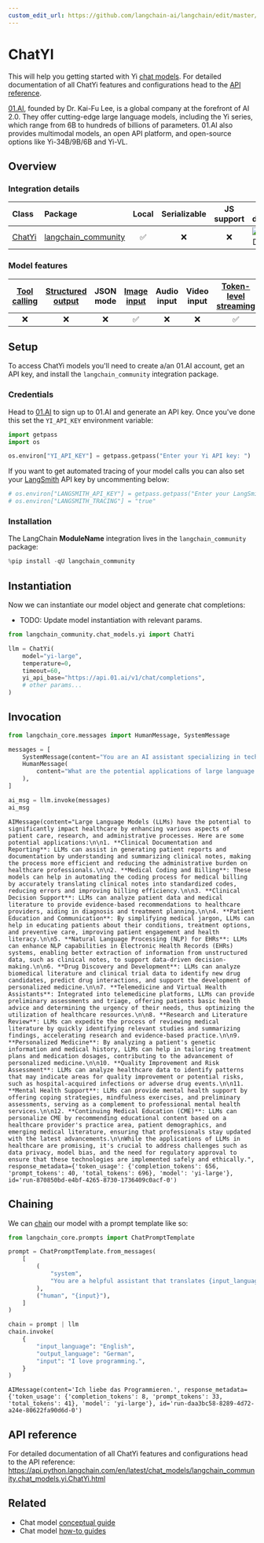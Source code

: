 ```yaml
---
custom_edit_url: https://github.com/langchain-ai/langchain/edit/master/docs/docs/integrations/chat/yi.ipynb
---
```

# ChatYI

This will help you getting started with Yi [chat models](/docs/concepts/#chat-models). For detailed documentation of all ChatYi features and configurations head to the [API reference](https://api.python.langchain.com/en/latest/chat_models/lanchain_community.chat_models.yi.ChatYi.html).

[01.AI](https://www.lingyiwanwu.com/en), founded by Dr. Kai-Fu Lee, is a global company at the forefront of AI 2.0. They offer cutting-edge large language models, including the Yi series, which range from 6B to hundreds of billions of parameters. 01.AI also provides multimodal models, an open API platform, and open-source options like Yi-34B/9B/6B and Yi-VL.

## Overview
### Integration details


| Class | Package | Local | Serializable | JS support | Package downloads | Package latest |
| :--- | :--- | :---: | :---: |  :---: | :---: | :---: |
| [ChatYi](https://api.python.langchain.com/en/latest/chat_models/lanchain_community.chat_models.yi.ChatYi.html) | [langchain_community](https://api.python.langchain.com/en/latest/community_api_reference.html) | ✅ | ❌ | ❌ | ![PyPI - Downloads](https://img.shields.io/pypi/dm/langchain_community?style=flat-square&label=%20) | ![PyPI - Version](https://img.shields.io/pypi/v/langchain_community?style=flat-square&label=%20) |

### Model features
| [Tool calling](/docs/how_to/tool_calling) | [Structured output](/docs/how_to/structured_output/) | JSON mode | [Image input](/docs/how_to/multimodal_inputs/) | Audio input | Video input | [Token-level streaming](/docs/how_to/chat_streaming/) | Native async | [Token usage](/docs/how_to/chat_token_usage_tracking/) | [Logprobs](/docs/how_to/logprobs/) |
| :---: | :---: | :---: | :---: |  :---: | :---: | :---: | :---: | :---: | :---: |
| ❌ | ❌ | ❌ | ✅ | ❌ | ❌ | ✅ | ❌ | ✅ | ❌ | 

## Setup

To access ChatYi models you'll need to create a/an 01.AI account, get an API key, and install the `langchain_community` integration package.

### Credentials

Head to [01.AI](https://platform.01.ai) to sign up to 01.AI and generate an API key. Once you've done this set the `YI_API_KEY` environment variable:


```python
import getpass
import os

os.environ["YI_API_KEY"] = getpass.getpass("Enter your Yi API key: ")
```

If you want to get automated tracing of your model calls you can also set your [LangSmith](https://docs.smith.langchain.com/) API key by uncommenting below:


```python
# os.environ["LANGSMITH_API_KEY"] = getpass.getpass("Enter your LangSmith API key: ")
# os.environ["LANGSMITH_TRACING"] = "true"
```

### Installation

The LangChain __ModuleName__ integration lives in the `langchain_community` package:


```python
%pip install -qU langchain_community
```

## Instantiation

Now we can instantiate our model object and generate chat completions:

- TODO: Update model instantiation with relevant params.


```python
from langchain_community.chat_models.yi import ChatYi

llm = ChatYi(
    model="yi-large",
    temperature=0,
    timeout=60,
    yi_api_base="https://api.01.ai/v1/chat/completions",
    # other params...
)
```

## Invocation



```python
from langchain_core.messages import HumanMessage, SystemMessage

messages = [
    SystemMessage(content="You are an AI assistant specializing in technology trends."),
    HumanMessage(
        content="What are the potential applications of large language models in healthcare?"
    ),
]

ai_msg = llm.invoke(messages)
ai_msg
```



```output
AIMessage(content="Large Language Models (LLMs) have the potential to significantly impact healthcare by enhancing various aspects of patient care, research, and administrative processes. Here are some potential applications:\n\n1. **Clinical Documentation and Reporting**: LLMs can assist in generating patient reports and documentation by understanding and summarizing clinical notes, making the process more efficient and reducing the administrative burden on healthcare professionals.\n\n2. **Medical Coding and Billing**: These models can help in automating the coding process for medical billing by accurately translating clinical notes into standardized codes, reducing errors and improving billing efficiency.\n\n3. **Clinical Decision Support**: LLMs can analyze patient data and medical literature to provide evidence-based recommendations to healthcare providers, aiding in diagnosis and treatment planning.\n\n4. **Patient Education and Communication**: By simplifying medical jargon, LLMs can help in educating patients about their conditions, treatment options, and preventive care, improving patient engagement and health literacy.\n\n5. **Natural Language Processing (NLP) for EHRs**: LLMs can enhance NLP capabilities in Electronic Health Records (EHRs) systems, enabling better extraction of information from unstructured data, such as clinical notes, to support data-driven decision-making.\n\n6. **Drug Discovery and Development**: LLMs can analyze biomedical literature and clinical trial data to identify new drug candidates, predict drug interactions, and support the development of personalized medicine.\n\n7. **Telemedicine and Virtual Health Assistants**: Integrated into telemedicine platforms, LLMs can provide preliminary assessments and triage, offering patients basic health advice and determining the urgency of their needs, thus optimizing the utilization of healthcare resources.\n\n8. **Research and Literature Review**: LLMs can expedite the process of reviewing medical literature by quickly identifying relevant studies and summarizing findings, accelerating research and evidence-based practice.\n\n9. **Personalized Medicine**: By analyzing a patient's genetic information and medical history, LLMs can help in tailoring treatment plans and medication dosages, contributing to the advancement of personalized medicine.\n\n10. **Quality Improvement and Risk Assessment**: LLMs can analyze healthcare data to identify patterns that may indicate areas for quality improvement or potential risks, such as hospital-acquired infections or adverse drug events.\n\n11. **Mental Health Support**: LLMs can provide mental health support by offering coping strategies, mindfulness exercises, and preliminary assessments, serving as a complement to professional mental health services.\n\n12. **Continuing Medical Education (CME)**: LLMs can personalize CME by recommending educational content based on a healthcare provider's practice area, patient demographics, and emerging medical literature, ensuring that professionals stay updated with the latest advancements.\n\nWhile the applications of LLMs in healthcare are promising, it's crucial to address challenges such as data privacy, model bias, and the need for regulatory approval to ensure that these technologies are implemented safely and ethically.", response_metadata={'token_usage': {'completion_tokens': 656, 'prompt_tokens': 40, 'total_tokens': 696}, 'model': 'yi-large'}, id='run-870850bd-e4bf-4265-8730-1736409c0acf-0')
```


## Chaining

We can [chain](/docs/how_to/sequence/) our model with a prompt template like so:


```python
from langchain_core.prompts import ChatPromptTemplate

prompt = ChatPromptTemplate.from_messages(
    [
        (
            "system",
            "You are a helpful assistant that translates {input_language} to {output_language}.",
        ),
        ("human", "{input}"),
    ]
)

chain = prompt | llm
chain.invoke(
    {
        "input_language": "English",
        "output_language": "German",
        "input": "I love programming.",
    }
)
```



```output
AIMessage(content='Ich liebe das Programmieren.', response_metadata={'token_usage': {'completion_tokens': 8, 'prompt_tokens': 33, 'total_tokens': 41}, 'model': 'yi-large'}, id='run-daa3bc58-8289-4d72-a24e-80622fa90d6d-0')
```


## API reference

For detailed documentation of all ChatYi features and configurations head to the API reference: https://api.python.langchain.com/en/latest/chat_models/langchain_community.chat_models.yi.ChatYi.html


## Related

- Chat model [conceptual guide](/docs/concepts/#chat-models)
- Chat model [how-to guides](/docs/how_to/#chat-models)
